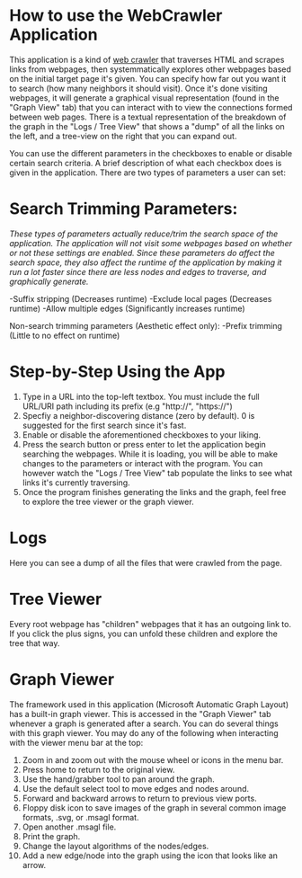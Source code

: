 # How to use the WebCrawler Application

This application is a kind of [web crawler](https://en.wikipedia.org/wiki/Web_crawler) that traverses HTML and scrapes links from webpages, then systemmatically explores other webpages
based on the initial target page it's given. You can specify how far out you want it to search (how many neighbors it should visit). Once it's done visiting webpages, it will
generate a graphical visual representation (found in the "Graph View" tab) that you can interact with to view the connections formed between web pages. There is a textual representation of the breakdown of the graph
in the "Logs / Tree View" that shows a "dump" of all the links on the left, and a tree-view on the right that you can expand out.

You can use the different parameters in the checkboxes to enable or disable certain search criteria. A brief description of what each checkbox does is given in the application.
There are two types of parameters a user can set:

# Search Trimming Parameters: 
*These types of parameters actually reduce/trim the search space of the application. The application will not visit some webpages based on whether or not these settings are enabled. Since these parameters do affect the search space, they also affect the runtime of the application by making it run a lot faster since there are less nodes and edges to traverse, and graphically generate.*

-Suffix stripping (Decreases runtime)
-Exclude local pages (Decreases runtime)
-Allow multiple edges (Significantly increases runtime)

Non-search trimming parameters (Aesthetic effect only):
-Prefix trimming (Little to no effect on runtime)

# Step-by-Step Using the App
1. Type in a URL into the top-left textbox. You must include the full URL/URI path including its prefix (e.g "http://", "https://")
2. Specfiy a neighbor-discovering distance (zero by default). 0 is suggested for the first search since it's fast.
3. Enable or disable the aforementioned checkboxes to your liking.
4. Press the search button or press enter to let the application begin searching the webpages. While it is loading, you will be able to make changes to the parameters or interact with the program. You can however watch the "Logs / Tree View" tab populate the links to see what links it's currently traversing.
5. Once the program finishes generating the links and the graph, feel free to explore the tree viewer or the graph viewer.

# Logs

Here you can see a dump of all the files that were crawled from the page.

# Tree Viewer

Every root webpage has "children" webpages that it has an outgoing link to. If you click the plus signs, you can unfold these children and explore the tree that way.

# Graph Viewer

The framework used in this application (Microsoft Automatic Graph Layout) has a built-in graph viewer. This is accessed in the "Graph Viewer" tab whenever a graph is generated
after a search. You can do several things with this graph viewer. You may do any of the following when interacting with the viewer menu bar at the top:

1. Zoom in and zoom out with the mouse wheel or icons in the menu bar.
2. Press home to return to the original view.
3. Use the hand/grabber tool to pan around the graph.
4. Use the default select tool to move edges and nodes around.
5. Forward and backward arrows to return to previous view ports.
6. Floppy disk icon to save images of the graph in several common image formats, .svg, or .msagl format.
7. Open another .msagl file.
8. Print the graph.
9. Change the layout algorithms of the nodes/edges.
10. Add a new edge/node into the graph using the icon that looks like an arrow.
